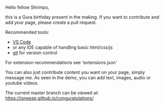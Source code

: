 Hello fellow Shrimps,

this is a Gura birthday present in the making. If you want to contribute and add your page, please create a pull request.

Recommended tools:

- [VS Code](https://code.visualstudio.com/download)
- or any IDE capable of handling basic html/css/js
- [git](https://git-scm.com/downloads) for version control 

For extension recommendations see 'extensions.json'

You can also just contribute content you want on your page, simply message me. As seen in the demo, you can add text, images, audio or youtube videos.

The current master branch can be viewed at: https://isneeze.github.io/conguratulations/